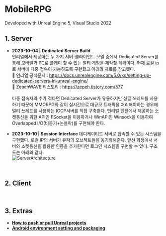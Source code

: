 # MobileRPG
Developed with Unreal Engine 5, Visual Studio 2022

## 1. Server
- <b>2023-10-04 | Dedicated Server Build</b><br>언리얼에서 제공하는 두 가지 서버-클라이언트 모델 중에서 Dedicated Server를 통해 모바일과 PC로 플레이 할 수 있는 멀티 게임을 제작할 계획이다. 현재 로컬 ip로 서버에 다중 접속이 가능하도록 구현했고 아래의 자료를 참고했다.<br>🔗 언리얼 공식문서 : https://docs.unrealengine.com/5.0/ko/setting-up-dedicated-servers-in-unreal-engine/ <br>🔗 ZepehWAVE 티스토리 : https://zepeh.tistory.com/577<br><br>다중 접속자의 수가 적다면 Dedicated Server가 유용하지만 싱글 쓰레드를 사용하기 때문에 MMORPG와 같이 실시간으로 대규모 트래픽을 처리해야하는 경우에 멀티 쓰레드를 사용하는 IOCP서버를 직접 구축한다. 언리얼 엔진에서 제공하는 소켓통신을 위한 API인 FSocket을 이용하거나 WinAPI인 Winsock을 이용하여 Overlapped I/O(비동기+논블락)를 구현해야 한다.<br>

- <b>2023-10-10 | Session Interface</b> 데디케이티드 서버로 접속할 수 있는 시스템을 구현했다. 로컬 IP의 서버가 유저의 오브젝트들을 동기화해준다. 앞선 과정에서 서버와 소켓통신을 활용한 인증을 추가한다면 로그인 시스템을 구현할 수 있다. 구조도는 아래와 같다.<br> ![ServerArchitecture](https://github.com/ongsiru/MobileRPG/assets/99703356/a4b8f6c0-dcf2-4094-9bad-52c3de132fcf)

<br>

## 2. Client

<br>

## 3. Extras
- <b><a href="https://www.youtube.com/watch?v=n3x1fErlmYA">How to push or pull Unreal projects</a></b>
- <b><a href="https://www.youtube.com/watch?v=7payS86oJ0k">Android environment setting and packaging</a></b>
